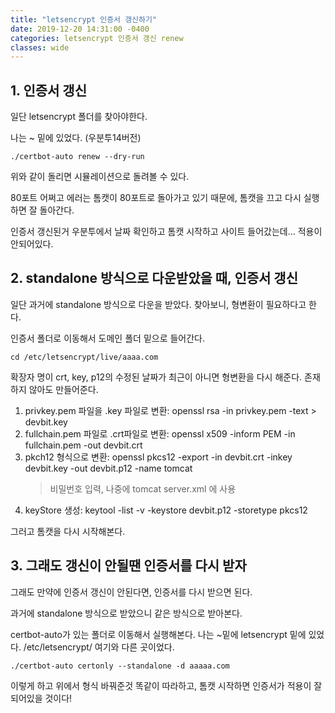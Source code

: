 ```yaml
---
title: "letsencrypt 인증서 갱신하기"
date: 2019-12-20 14:31:00 -0400
categories: letsencrypt 인증서 갱신 renew
classes: wide
---
```


## 1. 인증서 갱신

일단 letsencrypt 폴더를 찾아야한다.

나는 ~ 밑에 있었다. (우분투14버전)

```console
./certbot-auto renew --dry-run
```

위와 같이 돌리면 시뮬레이션으로 돌려볼 수 있다.

80포트 어쩌고 에러는 톰캣이 80포트로 돌아가고 있기 때문에, 톰캣을 끄고 다시 실행하면 잘 돌아간다.

인증서 갱신된거 우분투에서 날짜 확인하고 톰캣 시작하고 사이트 들어갔는데... 적용이 안되어있다.

## 2. standalone 방식으로 다운받았을 때, 인증서 갱신

일단 과거에 standalone 방식으로 다운을 받았다. 찾아보니, 형변환이 필요하다고 한다.

인증서 폴더로 이동해서 도메인 폴더 밑으로 들어간다.

```console
cd /etc/letsencrypt/live/aaaa.com
```

확장자 명이 crt, key, p12의 수정된 날짜가 최근이 아니면 형변환을 다시 해준다. 존재하지 않아도 만들어준다.

1) privkey.pem 파일을 .key 파일로 변환: openssl rsa -in privkey.pem -text > devbit.key
2) fullchain.pem 파일로 .crt파일로 변환: openssl x509 -inform PEM -in fullchain.pem -out devbit.crt
3) pkch12 형식으로 변환: openssl pkcs12 -export -in devbit.crt -inkey devbit.key -out devbit.p12 -name tomcat
     > 비밀번호 입력, 나중에 tomcat server.xml 에 사용 
4) keyStore 생성: keytool -list -v -keystore devbit.p12 -storetype pkcs12

그러고 톰캣을 다시 시작해본다.

## 3. 그래도 갱신이 안될땐 인증서를 다시 받자

그래도 만약에 인증서 갱신이 안된다면, 인증서를 다시 받으면 된다.

과거에 standalone 방식으로 받았으니 같은 방식으로 받아본다.

certbot-auto가 있는 폴더로 이동해서 실행해본다. 나는 ~밑에 letsencrypt 밑에 있었다. /etc/letsencrypt/ 여기와 다른 곳이었다.

```console
./certbot-auto certonly --standalone -d aaaaa.com
```

이렇게 하고 위에서 형식 바꿔준것 똑같이 따라하고, 톰캣 시작하면 인증서가 적용이 잘 되어있을 것이다!
